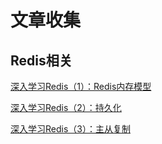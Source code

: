 # 文章收集 #

## Redis相关 ##

[深入学习Redis（1）：Redis内存模型](https://www.cnblogs.com/kismetv/p/8654978.html)

[深入学习Redis（2）：持久化 ](https://www.cnblogs.com/kismetv/p/9137897.html)

[深入学习Redis（3）：主从复制 ](https://www.cnblogs.com/kismetv/p/9236731.html)